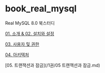 # book_real_mysql
Real MySQL 8.0 북스터디

[01. 소개 & 02. 설치와 설정](/1권/01_02_소개_설치와_설정.md)

[03. 사용자 및 권한](/1권/03_사용자및권한.md) 

[04. 아키텍처](/1권/04_아키텍처.md)

[05. 트랜잭션과 잠금](/1권/05 트랜잭션과 잠금.md)
